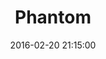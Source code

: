 ---
layout: inner
position: left
title: 'Phantom'
date: 2016-02-20 21:15:00
categories: development
tags: Jekyll Sass Bootstrap
featured_image: './img/posts/04_phantom-jekyll-1130x864-2x.png'
project_link: 'https://github.com/jamigibbs'
button_icon: 'flask'
button_text: 'Visit Project'
lead_text: "A minimalist Jekyll theme that you're looking at it right now"
---